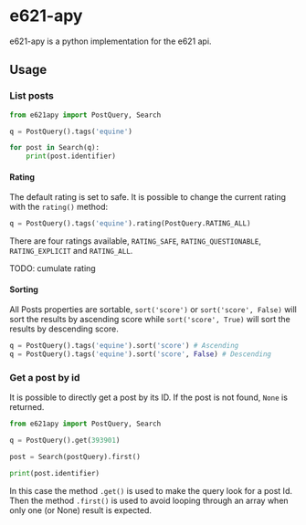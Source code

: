 # e621-apy
e621-apy is a python implementation for the e621 api.

## Usage
### List posts

```python
from e621apy import PostQuery, Search

q = PostQuery().tags('equine')

for post in Search(q):
    print(post.identifier)

```

#### Rating

The default rating is set to safe. It is possible to change the current rating with the `rating()` method:
```python
q = PostQuery().tags('equine').rating(PostQuery.RATING_ALL)
```
There are four ratings available, `RATING_SAFE`, `RATING_QUESTIONABLE`, `RATING_EXPLICIT` and `RATING_ALL`.

TODO: cumulate rating

#### Sorting
All Posts properties are sortable, `sort('score')` or `sort('score', False)` will sort the results by ascending score while `sort('score', True)` will sort the results by descending score.
```python
q = PostQuery().tags('equine').sort('score') # Ascending
q = PostQuery().tags('equine').sort('score', False) # Descending
```
### Get a post by id
It is possible to directly get a post by its ID. If the post is not found, `None` is returned.
```python
from e621apy import PostQuery, Search

q = PostQuery().get(393901)

post = Search(postQuery).first()

print(post.identifier)
```
In this case the method `.get()` is used to make the query look for a post Id. Then the method `.first()` is used to avoid looping through an array when only one (or None) result is expected.
